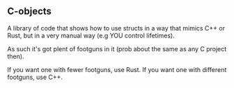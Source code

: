 C-objects
---------

A library of code that shows how to use structs in a way that mimics C++ or
Rust, but in a very manual way (e.g YOU control lifetimes).

As such it's got plent of footguns in it (prob about the same as any C project then).

If you want one with fewer footguns, use Rust.
If you want one with different footguns, use C++.
